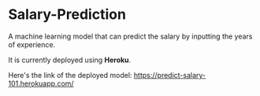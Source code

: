 # Salary-Prediction

A machine learning model that can predict the salary by inputting the years of experience.

It is currently deployed using **Heroku**.

Here's the link of the deployed model: https://predict-salary-101.herokuapp.com/

